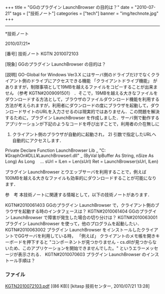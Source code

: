 ﻿+++
title = "GGのプラグイン LaunchBrowser の目的は？"
date = "2010-07-21"
tags = ["技術ノート"]
categories = ["tech"]
banner = "img/technote.jpg"
+++

-----------------------------------------------------------------------------------------------------------------------------

*技術ノート

2010/07/21*


[番号]
技術ノート KGTN 2010072103

[現象]
GGのプラグイン LaunchBrowser の目的は？

[説明]
GO-Global for Windows Ver3.X
にはサーバ側のドライブだけでなくクライアント側のドライブにアクセスできる機能
「クライアントドライブ機能」
がありますが，制限事項として19MBを越えるファイルをコピーすることが出来ません
（参考 KGTN#2009091501）
．そこで，19MBを越える大きなファイルをダウンロードする方法として，ブラウザのファイルダウンロード機能を利用する方法が考えられますが，利用者にダウンロードの度にブラウザを起動して，ダウンロードサイトのURLを入力させるのは現実的ではありません．この問題を解決するために，プラグイン
LaunchBrowser
を作成しました．サーバ側で動作するアプリケーションが下記のようなコードを呼び出すことで，利用者の介在無しに
1) クライアント側のブラウザが自動的に起動され， 2)
引数で指定したURLへ自動的にアクセスします．

Private Declare Function LaunchBrowser Lib _
"C:¥GraphOn¥DLL¥LaunchBrowserI.dll" _
(ByVal lpBuffer As String, nSize As Long) As Long
　...
sUrl =
lLen = Len(sUrl)
Ret = LaunchBrowser(sUrl, lLen)

プラグイン LaunchBrowser
とウエッブサーバを利用することで，例えば100MBを越える大きなファイルも効率的にダウンロードすることが可能になります．

参　考
本技術ノートに関連する情報として，以下の技術ノートがあります．

KGTN#2010061403
GGのプラグイン LaunchBrowser
で，クライアント側のブラウザを起動する時のインタフェースは？
KGTN#2010061404
GGのプラグイン LaunchBrowser で障害が発生した場合の切り分けは？
KGTN#2010063001
プラグイン LaunchBrowser を使って，他のプログラムを起動したい．
KGTN#2010063002
プラグイン LaunchBrowser
をインストールしたクライアントでGGサーバを利用している時， 「例えば」
クライアントのメモ帳を開きキーボードを押下すると
"コンポーネントが見つかりません -
cs.dllが見つからないため、このアプリケーションを開始できませんでした。"
というエラーメッセージが表示される．
KGTN#2010070603
プラグイン LaunchBrowser のインストール手順は？


### ファイル

 
 


[KGTN2010072103.pdf](http://techreport.kitasp.net/attachments/download/233/KGTN2010072103.pdf)
 [(86 KB)] [kitasp 技術センター, 2010/07/21
13:28]


 


 

